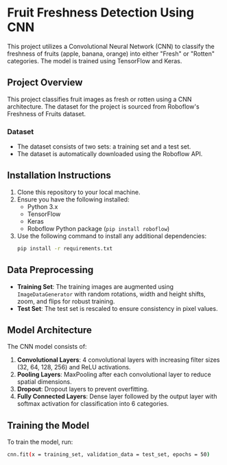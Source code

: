 # Fruit Freshness Detection Using CNN

This project utilizes a Convolutional Neural Network (CNN) to classify the freshness of fruits (apple, banana, orange) into either "Fresh" or "Rotten" categories. The model is trained using TensorFlow and Keras.

## **Project Overview**

This project classifies fruit images as fresh or rotten using a CNN architecture. The dataset for the project is sourced from Roboflow's Freshness of Fruits dataset.

### **Dataset**

- The dataset consists of two sets: a training set and a test set.
- The dataset is automatically downloaded using the Roboflow API.

## **Installation Instructions**

1. Clone this repository to your local machine.
2. Ensure you have the following installed:
    - Python 3.x
    - TensorFlow
    - Keras
    - Roboflow Python package (`pip install roboflow`)
3. Use the following command to install any additional dependencies:
    ```bash
    pip install -r requirements.txt
    ```

## **Data Preprocessing**

- **Training Set**: The training images are augmented using `ImageDataGenerator` with random rotations, width and height shifts, zoom, and flips for robust training.
- **Test Set**: The test set is rescaled to ensure consistency in pixel values.

## **Model Architecture**

The CNN model consists of:
1. **Convolutional Layers**: 4 convolutional layers with increasing filter sizes (32, 64, 128, 256) and ReLU activations.
2. **Pooling Layers**: MaxPooling after each convolutional layer to reduce spatial dimensions.
3. **Dropout**: Dropout layers to prevent overfitting.
4. **Fully Connected Layers**: Dense layer followed by the output layer with softmax activation for classification into 6 categories.

## **Training the Model**

To train the model, run:
```bash
cnn.fit(x = training_set, validation_data = test_set, epochs = 50)
```
